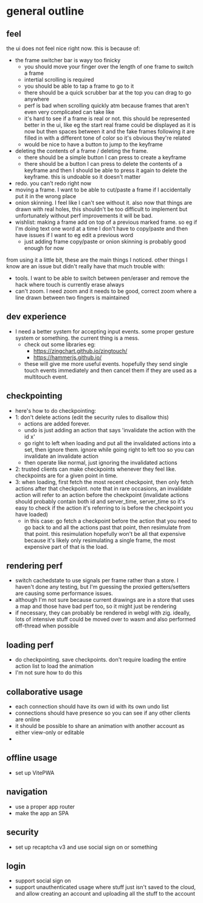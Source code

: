 # general outline

## feel

the ui does not feel nice right now. this is because of:

- the frame switcher bar is wayy too finicky
  - you should move your finger over the length of one frame to switch a frame
  - intertial scrolling is required
  - you should be able to tap a frame to go to it
  - there should be a quick scrubber bar at the top you can drag to go anywhere
  - perf is bad when scrolling quickly atm because frames that aren't even very complicated can take like
  - it's hard to see if a frame is real or not. this should be represented better in the ui, like eg the start real
    frame could be displayed as it is now but then spaces between it and the fake frames following it are filled in
    with a different tone of color so it's obvious they're related
  - would be nice to have a button to jump to the keyframe
- deleting the contents of a frame / deleting the frame.
  - there should be a simple button I can press to create a keyframe
  - there should be a button I can press to delete the contents of a keyframe and then I should be able to press it
    again to delete the keyframe. this is undoable so it doesn't matter
- redo. you can't redo right now
- moving a frame. I want to be able to cut/paste a frame if I accidentally put it in the wrong place
- onion skinning. I feel like I can't see without it. also now that things are drawn with real holes, this shouldn't
  be too difficult to implement but unfortunately without perf improvements it will be bad.
- wishlist: making a frame add on top of a previous marked frame. so eg if I'm doing text one word at a time I don't
  have to copy/paste and then have issues if I want to eg edit a previous word
  - just adding frame copy/paste or onion skinning is probably good enough for now

from using it a little bit, these are the main things I noticed. other things I know are an issue but didn't
really have that much trouble with:

- tools. I want to be able to switch between pen/eraser and remove the hack where touch is currently erase always
- can't zoom. I need zoom and it needs to be good, correct zoom where a line drawn between two fingers is maintained

## dev experience

- I need a better system for accepting input events. some proper gesture system or something. the current thing is a
  mess.
  - check out some libraries eg:
    - https://zingchart.github.io/zingtouch/
    - https://hammerjs.github.io/
  - these will give me more useful events. hopefully they send single touch events immediately and then
    cancel them if they are used as a multitouch event.

## checkpointing

- here's how to do checkpointing:
- 1: don't delete actions (edit the security rules to disallow this)
  - actions are added forever.
  - undo is just adding an action that says 'invalidate the action with the id x'
  - go right to left when loading and put all the invalidated actions into a set, then
    ignore them. ignore while going right to left too so you can invalidate an invalidate
    action
  - then operate like normal, just ignoring the invalidated actions
- 2: trusted clients can make checkpoints whenever they feel like. checkpoints are for
  a given point in time.
- 3: when loading, first fetch the most recent checkpoint, then only fetch actions after that
  checkpoint. note that in rare occasions, an invalidate action will refer to an action before
  the checkpoint (invalidate actions should probably contain both id and server_time, server_time
  so it's easy to check if the action it's referring to is before the checkpoint you have loaded)
  - in this case: go fetch a checkpoint before the action that you need to go back to and all the
    actions past that point, then resimulate from that point. this resimulation hopefully won't be
    all that expensive because it's likely only resimulating a single frame, the most expensive
    part of that is the load.

## rendering perf

- switch cachedstate to use signals per frame rather than a store. I haven't done any testing, but I'm guessing the
  proxied getters/setters are causing some performance issues.
- although I'm not sure because current drawings are in a store that uses a map and those have bad perf too, so it
  might just be rendering
- if necessary, they can probably be rendered in webgl with zig. ideally, lots of intensive stuff could be moved
  over to wasm and also performed off-thread when possible

## loading perf

- do checkpointing. save checkpoints. don't require loading the entire action list to load the animation
- I'm not sure how to do this

## collaborative usage

- each connection should have its own id with its own undo list
- connections should have presence so you can see if any other clients are online
- it should be possible to share an animation with another account as either view-only or editable
-

## offline usage

- set up VitePWA

## navigation

- use a proper app router
- make the app an SPA

## security

- set up recaptcha v3 and use social sign on or something

## login

- support social sign on
- support unauthenticated usage where stuff just isn't saved to the cloud, and allow creating an account and uploading
  all the stuff to the account
